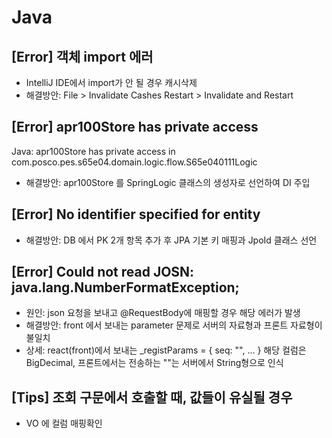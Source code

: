 # Java

## [Error] 객체 import 에러
- IntelliJ IDE에서 import가 안 될 경우 캐시삭제
- 해결방안: File > Invalidate Cashes Restart > Invalidate and Restart

## [Error] apr100Store has private access
Java: apr100Store has private access in com.posco.pes.s65e04.domain.logic.flow.S65e040111Logic
- 해결방안: apr100Store 를 SpringLogic 클래스의 생성자로 선언하여 DI 주입

## [Error] No identifier specified for entity
- 해결방안: DB 에서 PK 2개 항목 추가 후 JPA 기본 키 매핑과 JpoId 클래스 선언

## [Error] Could not read JOSN: java.lang.NumberFormatException;
- 원인: json 요청을 보내고 @RequestBody에 매핑할 경우 해당 에러가 발생
- 해결방안: front 에서 보내는 parameter 문제로 서버의 자료형과 프론트 자료형이 불일치
- 상세: react(front)에서 보내는 _registParams = { seq: "", … } 해당 컬럼은 BigDecimal, 프론트에서는 전송하는 ""는 서버에서 String형으로 인식

## [Tips] 조회 구문에서 호출할 때, 값들이 유실될 경우
- VO 에 컬럼 매핑확인
